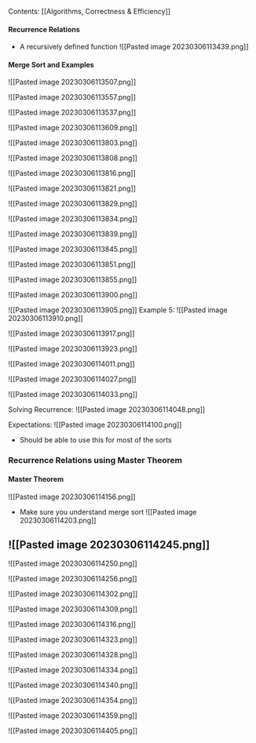 Contents:
[[Algorithms, Correctness & Efficiency]]

#### Recurrence Relations
- A recursively defined function
	![[Pasted image 20230306113439.png]]
#### Merge Sort and Examples
![[Pasted image 20230306113507.png]]

![[Pasted image 20230306113557.png]]

![[Pasted image 20230306113537.png]]

![[Pasted image 20230306113609.png]]

![[Pasted image 20230306113803.png]]

![[Pasted image 20230306113808.png]]

![[Pasted image 20230306113816.png]]

![[Pasted image 20230306113821.png]]

![[Pasted image 20230306113829.png]]

![[Pasted image 20230306113834.png]]

![[Pasted image 20230306113839.png]]

![[Pasted image 20230306113845.png]]

![[Pasted image 20230306113851.png]]

![[Pasted image 20230306113855.png]]

![[Pasted image 20230306113900.png]]

![[Pasted image 20230306113905.png]]
Example 5:
![[Pasted image 20230306113910.png]]

![[Pasted image 20230306113917.png]]

![[Pasted image 20230306113923.png]]

![[Pasted image 20230306114011.png]]

![[Pasted image 20230306114027.png]]

![[Pasted image 20230306114033.png]]

Solving Recurrence:
![[Pasted image 20230306114048.png]]

Expectations:
![[Pasted image 20230306114100.png]]
- Should be able to use this for most of the sorts
### Recurrence Relations using Master Theorem
#### Master Theorem
![[Pasted image 20230306114156.png]]
- Make sure you understand merge sort
![[Pasted image 20230306114203.png]]

![[Pasted image 20230306114245.png]]
- 
![[Pasted image 20230306114250.png]]

![[Pasted image 20230306114256.png]]

![[Pasted image 20230306114302.png]]

![[Pasted image 20230306114309.png]]

![[Pasted image 20230306114316.png]]

![[Pasted image 20230306114323.png]]

![[Pasted image 20230306114328.png]]

![[Pasted image 20230306114334.png]]

![[Pasted image 20230306114340.png]]

![[Pasted image 20230306114354.png]]

![[Pasted image 20230306114359.png]]

![[Pasted image 20230306114405.png]]
